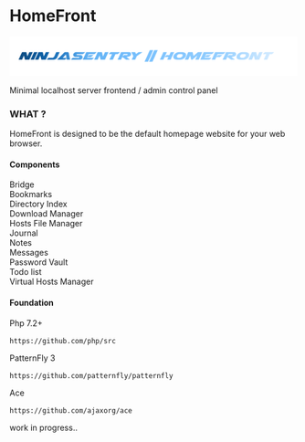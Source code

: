 # HomeFront

![NinjaSentry HomeFront](public/assets/img/logo/ninjasentry-homefront-logo.png)


Minimal localhost server frontend / admin control panel  

### WHAT ?

HomeFront is designed to be the default homepage website for your web browser.  

#### Components 

Bridge  
Bookmarks  
Directory Index    
Download Manager  
Hosts File Manager   
Journal   
Notes    
Messages  
Password Vault      
Todo list      
Virtual Hosts Manager     

#### Foundation

Php 7.2+    

    https://github.com/php/src   
    
PatternFly 3    
  
    https://github.com/patternfly/patternfly  
          
Ace       
  
    https://github.com/ajaxorg/ace    


work in progress..    
